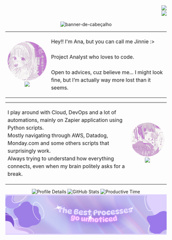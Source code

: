 <div class="perfil-views">
<img align="right" src="https://komarev.com/ghpvc/?username=aflaviarv&color=blueviolet&style=plastic&label=Profile+Views&abbreviated=true">
<br>
<img align="right" src="https://img.shields.io/github/stars/aflaviarv?style=plastic&color=purple">
</div>

<br>
<br>

<div class="cabecalho" align="center">
    <img src="https://i.postimg.cc/rmLBPZ4N/cabecalho.png" alt="banner-de-cabeçalho" border="0" />
</div>

<div class="fist-block">
<table align="center" width="auto">
  <tr>
    <td align="center" width="auto">
      <img src="images/icon1.png" width="256" style="border-radius: 50%;"><br>
      <img src="https://img.shields.io/badge/-ABOUT%20ME-D8BFD8?style=for-the-badge&logo=about-dot-me">
    </td>
    <td align="left" width="auto">
      <p style="font-size: 16px; line-height: 1.5;">
        Hey!! I'm Ana, but you can call me Jinnie :><br><br>
        Project Analyst who loves to code.<br><br>
        Open to advices, cuz believe me... I might look fine, but I’m actually way more lost than it seems.
      </p>
    </td>
  </tr>
</table>
</div>

<div class="second-block">
<table align="center" width="auto">
  <tr>
    <td align="left" width="auto">
      <p style="font-size: 16px; line-height: 1.5;">
        I play around with Cloud, DevOps and a lot of automations, mainly on Zapier application using Python scripts.<br>
        Mostly navigating through AWS, Datadog, Monday.com and some others scripts that surprisingly work.<br>
        Always trying to understand how everything connects, even when my brain politely asks for a break.
      </p>
    </td>
        <td align="center" width="auto">
      <img src="images/icon2.png" width="256" style="border-radius: 50%;"><br>
      <img src="https://img.shields.io/badge/-MY%20SKILLS-D8BFD8?style=for-the-badge&logo=about-dot-me">
    </td>
  </tr>
</table>
</div>

<div class="statistics-block" width="auto" align="center">
  <img src="https://github-profile-summary-cards.vercel.app/api/cards/profile-details?username=aflaviarv&theme=tokyonight" alt="Profile Details"/>
  <img src="https://github-profile-summary-cards.vercel.app/api/cards/stats?username=aflaviarv&theme=tokyonight" alt="GitHub Stats"/>
  <img src="https://github-profile-summary-cards.vercel.app/api/cards/productive-time?username=aflaviarv&theme=tokyonight" alt="Productive Time"/>
</div>

<div class="rodape" align="center">
    <img src="images/rodape.png" alt="banner-rodapé" border="0" />
</div>
